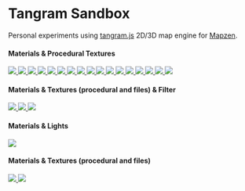 # Tangram Sandbox

Personal experiments using [tangram.js](https://github.com/tangrams/tangram) 2D/3D map engine for [Mapzen](https://mapzen.com/).

#### Materials & Procedural Textures

[ ![](http://tangrams.github.io/tangram-sandbox/styles/9845C.png) ](http://tangrams.github.io/tangram-sandbox/tangram.html?styles/9845C#10.97291/40.7461/-74.0931)
[ ![](http://tangrams.github.io/tangram-sandbox/styles/radar.png) ](http://tangrams.github.io/tangram-sandbox/tangram.html?styles/radar#10.97291/40.7461/-74.0931)
[ ![](http://tangrams.github.io/tangram-sandbox/styles/ikeda.png) ](http://tangrams.github.io/tangram-sandbox/tangram.html?styles/ikeda#16.575/40.70321/-74.00666)
[ ![](http://tangrams.github.io/tangram-sandbox/styles/tilt-ikeda.png) ](http://tangrams.github.io/tangram-sandbox/tangram.html?styles/tilt-ikeda#16.575/40.70321/-74.00666)
[ ![](http://tangrams.github.io/tangram-sandbox/styles/gotham.png) ](http://tangrams.github.io/tangram-sandbox/tangram.html?styles/gotham#16.575/40.70321/-74.00666)
[ ![](http://tangrams.github.io/tangram-sandbox/styles/tilt-gotham.png) ](http://tangrams.github.io/tangram-sandbox/tangram.html?styles/tilt-gotham#16.575/40.70321/-74.00666)
[ ![](http://tangrams.github.io/tangram-sandbox/styles/grain-area.png) ](http://tangrams.github.io/tangram-sandbox/tangram.html?styles/grain-area#16.575/40.70321/-74.00666)
[ ![](http://tangrams.github.io/tangram-sandbox/styles/grain-roads.png) ](http://tangrams.github.io/tangram-sandbox/tangram.html?styles/grain-roads#16.575/40.70321/-74.00666)
[ ![](http://tangrams.github.io/tangram-sandbox/styles/grain.png) ](http://tangrams.github.io/tangram-sandbox/tangram.html?styles/grain#16.575/40.70321/-74.00666)
[ ![](http://tangrams.github.io/tangram-sandbox/styles/blueprint.png) ](http://tangrams.github.io/tangram-sandbox/tangram.html?styles/blueprint#16.575/40.70321/-74.00666)
[ ![](http://tangrams.github.io/tangram-sandbox/styles/matrix.png) ](http://tangrams.github.io/tangram-sandbox/tangram.html?styles/matrix#18.4/40.71310/-74.00599)
[ ![](http://tangrams.github.io/tangram-sandbox/styles/tilt-matrix.png) ](http://tangrams.github.io/tangram-sandbox/tangram.html?styles/tilt-matrix#18.4/40.71310/-74.00599)
[ ![](http://tangrams.github.io/tangram-sandbox/styles/tron.png) ](http://tangrams.github.io/tangram-sandbox/tangram.html?styles/tron#16.975/40.70411/-74.00930)
[ ![](http://tangrams.github.io/tangram-sandbox/styles/tilt-tron.png) ](http://tangrams.github.io/tangram-sandbox/tangram.html?styles/tilt-tron#16.975/40.70411/-74.00930)
[ ![](http://tangrams.github.io/tangram-sandbox/styles/lego.png) ](http://tangrams.github.io/tangram-sandbox/tangram.html?styles/lego#19/40.70533/-74.00975)
[ ![](http://tangrams.github.io/tangram-sandbox/styles/tilt-lego.png) ](http://tangrams.github.io/tangram-sandbox/tangram.html?styles/tilt-lego#19/40.70533/-74.00975)
[ ![](http://tangrams.github.io/tangram-sandbox/styles/patterns.png) ](http://tangrams.github.io/tangram-sandbox/tangram.html?styles/patterns#17.375/40.70361/-74.01181)

#### Materials & Textures (procedural and files) & Filter
[ ![](http://tangrams.github.io/tangram-sandbox/styles/pericoli.png) ](http://tangrams.github.io/tangram-sandbox/tangram.html?styles/pericoli#17.575/40.70495/-74.00486)
[ ![](http://tangrams.github.io/tangram-sandbox/styles/tilt-pericoli.png) ](http://tangrams.github.io/tangram-sandbox/tangram.html?styles/tilt-pericoli#17.575/40.70495/-74.00486)
[ ![](http://tangrams.github.io/tangram-sandbox/styles/crosshatch.png) ](http://tangrams.github.io/tangram-sandbox/tangram.html?styles/crosshatch#17.575/40.70495/-74.00486)

#### Materials & Lights
[ ![](http://tangrams.github.io/tangram-sandbox/styles/specular-dust.png) ](http://tangrams.github.io/tangram-sandbox/tangram.html?styles/specular-dust#17.175/40.70431/-74.01046)

#### Materials & Textures (procedural and files)
[ ![](http://tangrams.github.io/tangram-sandbox/styles/nursery.png) ](http://tangrams.github.io/tangram-sandbox/tangram.html?styles/nursery#19.825/40.70688/-74.01136)
[ ![](http://tangrams.github.io/tangram-sandbox/styles/sandbox.png) ](http://tangrams.github.io/tangram-sandbox/tangram.html?styles/sandbox#17.675/40.70507/-74.00552)
